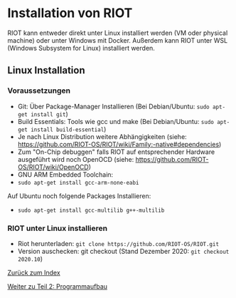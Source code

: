 # Installation von RIOT

RIOT kann entweder direkt unter Linux installiert werden (VM oder physical machine) oder unter Windows mit Docker.
Außerdem kann RIOT unter WSL (Windows Subsystem for Linux) installiert werden.

## Linux Installation

### Voraussetzungen

 - Git: Über Package-Manager Installieren (Bei Debian/Ubuntu: `sudo apt-get install git`)
 - Build Essentials: Tools wie gcc und make (Bei Debian/Ubuntu: `sudo apt-get install build-essential`)
 - Je nach Linux Distribution weitere Abhängigkeiten (siehe: <https://github.com/RIOT-OS/RIOT/wiki/Family:-native#dependencies>)
 - Zum "On-Chip debuggen" falls RIOT auf entsprechender Hardware ausgeführt wird noch OpenOCD (siehe: <https://github.com/RIOT-OS/RIOT/wiki/OpenOCD>)
 - GNU ARM Embedded Toolchain:
 - `sudo apt-get install gcc-arm-none-eabi`

Auf Ubuntu noch folgende Packages Installieren:
 - `sudo apt-get install gcc-multilib g++-multilib`

### RIOT unter Linux installieren

 - Riot herunterladen: `git clone https://github.com/RIOT-OS/RIOT.git`
 - Version auschecken: git checkout <version> (Stand Dezember 2020: `git checkout 2020.10`)

[Zurück zum Index](../../README.md)

[Weiter zu Teil 2: Programmaufbau](02_Programaufbau.md)
